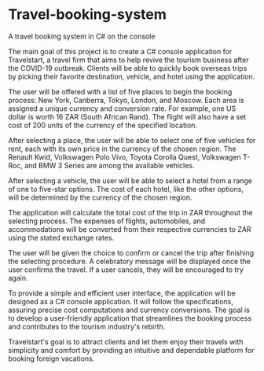 # Travel-booking-system
A travel booking system in C# on the console


The main goal of this project is to create a C# console application for Travelstart, a travel firm that aims to help revive the tourism business after the COVID-19 outbreak. Clients will be able to quickly book overseas trips by picking their favorite destination, vehicle, and hotel using the application.

The user will be offered with a list of five places to begin the booking process: New York, Canberra, Tokyo, London, and Moscow. Each area is assigned a unique currency and conversion rate. For example, one US dollar is worth 16 ZAR (South African Rand). The flight will also have a set cost of 200 units of the currency of the specified location.

After selecting a place, the user will be able to select one of five vehicles for rent, each with its own price in the currency of the chosen region. The Renault Kwid, Volkswagen Polo Vivo, Toyota Corolla Quest, Volkswagen T-Roc, and BMW 3 Series are among the available vehicles.

After selecting a vehicle, the user will be able to select a hotel from a range of one to five-star options. The cost of each hotel, like the other options, will be determined by the currency of the chosen region.

The application will calculate the total cost of the trip in ZAR throughout the selecting process. The expenses of flights, automobiles, and accommodations will be converted from their respective currencies to ZAR using the stated exchange rates.

The user will be given the choice to confirm or cancel the trip after finishing the selecting procedure. A celebratory message will be displayed once the user confirms the travel. If a user cancels, they will be encouraged to try again.

To provide a simple and efficient user interface, the application will be designed as a C# console application. It will follow the specifications, assuring precise cost computations and currency conversions. The goal is to develop a user-friendly application that streamlines the booking process and contributes to the tourism industry's rebirth.

Travelstart's goal is to attract clients and let them enjoy their travels with simplicity and comfort by providing an intuitive and dependable platform for booking foreign vacations. 
